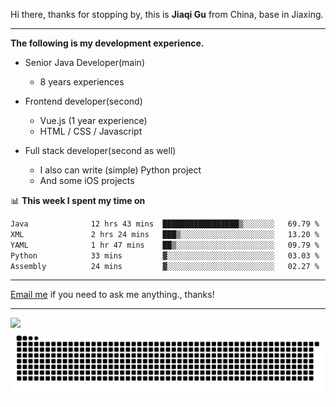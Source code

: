 Hi there, thanks for stopping by, this is **Jiaqi Gu** from China, base in Jiaxing.

---

**The following is my development experience.**

- Senior Java Developer(main)
  - 8 years experiences

- Frontend developer(second)
  - Vue.js (1 year experience)
  - HTML / CSS / Javascript
  
- Full stack developer(second as well)
  - I also can write (simple) Python project
  - And some iOS projects

📊 **This week I spent my time on**
<!--START_SECTION:waka-->

```txt
Java              12 hrs 43 mins  █████████████████▒░░░░░░░   69.79 %
XML               2 hrs 24 mins   ███▒░░░░░░░░░░░░░░░░░░░░░   13.20 %
YAML              1 hr 47 mins    ██▒░░░░░░░░░░░░░░░░░░░░░░   09.79 %
Python            33 mins         ▓░░░░░░░░░░░░░░░░░░░░░░░░   03.03 %
Assembly          24 mins         ▓░░░░░░░░░░░░░░░░░░░░░░░░   02.27 %
```

<!--END_SECTION:waka-->

---

[Email me](mailto:htk2klwgr@mozmail.com?subject=Hiring_from_GitHub) if you need to ask me anything., thanks!

---

![]( https://visitor-badge.glitch.me/badge?page_id=githubgujiaqi)
![]( https://github.com/droid-Q/droid-Q/raw/output/github-contribution-grid-snake.svg#gh-dark-mode-only)
